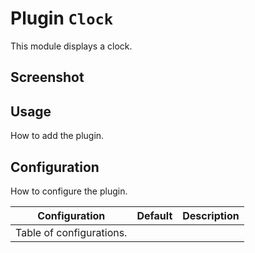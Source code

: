 # Plugin `Clock`

This module displays a clock.

## Screenshot

## Usage

How to add the plugin.

## Configuration

How to configure the plugin.

| Configuration | Default | Description |
|---------------|---------|-------------|
|Table of configurations.|

